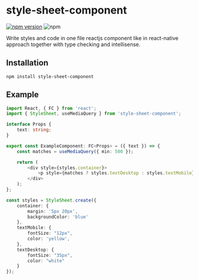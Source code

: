 # style-sheet-component
[![npm version](https://badge.fury.io/js/style-sheet-component.svg)](https://badge.fury.io/js/style-sheet-component)
![npm](https://img.shields.io/npm/dw/style-sheet-component)

Write styles and code in one file reactjs component like in react-native approach together with type checking and intellisense.

## Installation

`npm install style-sheet-component` 

## Example 
```typescript
import React, { FC } from 'react';
import { StyleSheet, useMediaQuery } from 'style-sheet-component';

interface Props {
    text: string;
}

export const ExampleComponent: FC<Props> = ({ text }) => {
    const matches = useMediaQuery({ min: 500 });

    return (
        <div style={styles.container}>
            <p style={matches ? styles.textDesktop : styles.textMobile}>{text}</p>
        </div>
    );
};

const styles = StyleSheet.create({
    container: {
        margin: '5px 20px',
        backgroundColor: 'blue'
    },
    textMobile: {
        fontSize: "12px",
        color: 'yellow',
    },
    textDesktop: {
        fontSize: "35px",
        color: "white"
    }
});
```

